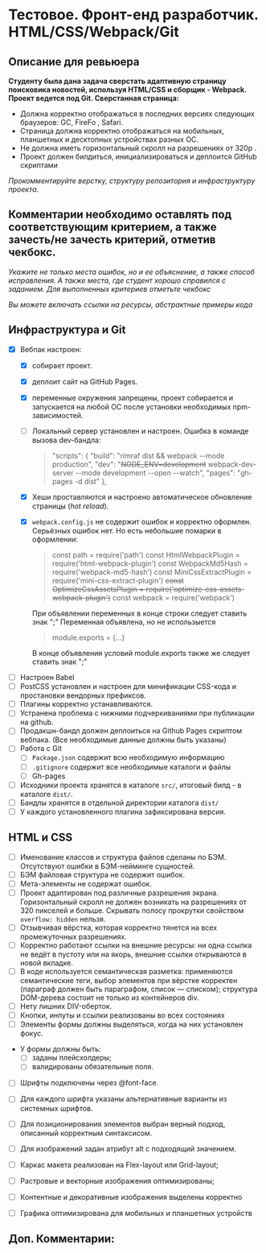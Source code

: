# Тестовое. Фронт-енд разработчик. HTML/CSS/Webpack/Git #
## Описание для ревьюера ##

**Студенту была дана задача сверстать адаптивную страницу поисковика новостей, 
используя HTML/CSS и сборщик - Webpack. Проект ведется под Git. Сверстанная страница:**
* Должна корректно отображаться в последних версиях следующих браузеров: GC, FireFo , Safari.
* Страница должна корректно отображаться на мобильных, планшетных и десктопных устройствах разных OC.
* Не должна иметь горизонтальный скролл на разрешениях от 320p .
* Проект должен билдиться, инициализироваться и деплоится GitHub скриптами

*Прокомментируйте верстку, структуру репозитория и инфраструктуру проекта.*

## Комментарии необходимо оставлять под соответствующим критерием, а также зачесть/не зачесть критерий, отметив чекбокс. ##
*Укажите не только места ошибок, но и ее объяснение, а также способ исправления. А также места, где студент хорошо справился с заданием. 
Для выполненных критериев отметьте чекбокс*

*Вы можете включать ссылки на ресурсы, абстрактные примеры кода*

## Инфраструктура и Git
- [x] Вебпак настроен:
    - [x] собирает проект.
    - [x] деплоит сайт на GitHub Pages. 
    - [x] переменные окружения запрещены, проект собирается и запускается на любой OC после установки необходимых npm-зависимостей.
    - [ ] Локальный сервер установлен и настроен.
          Ошибка в команде вызова dev-бандла:    		  
      > "scripts": {
      > "build": "rimraf dist && webpack --mode production",
      > "dev": "~~NODE_ENV=development~~ webpack-dev-server --mode development --open --watch",
      > "pages": "gh-pages -d dist"
      > },    		  
    - [x] Хеши проставляются и настроено автоматическое обновление страницы (*hot reload*). 
    - [x] `webpack.config.js` не содержит ошибок и корректно оформлен.
          Серьёзных ошибок нет. Но есть небольшие помарки в оформлении:
      > const path = require('path')
      > const HtmlWebpackPlugin = require('html-webpack-plugin')
      > const WebpackMd5Hash = require('webpack-md5-hash')
      > const MiniCssExtractPlugin = require('mini-css-extract-plugin')
      > ~~const OptimizeCssAssetsPlugin = require('optimize-css-assets-webpack-plugin')~~
      > const webpack = require('webpack')
      
      При объявлении переменных в конце строки следует ставить знак ";"
      Переменная объявлена, но не использыется
      > module.exports = {...}
    
      В конце объявления условий module.exports также же следует ставить знак ";"
- [ ] Настроен Babel
- [ ] PostCSS установлен и настроен для минификации CSS-кода и простановки вендорных префиксов. 
- [ ] Плагины корректно устанавливаются.
- [ ] Устранена проблема с нижними подчеркиваниями при публикации на github.
- [ ] Продакшн-бандл должен деплоиться на Github Pages скриптом вебпака. (Все необходимые данные должны быть указаны)
- [ ] Работа с Git
  - [ ] `Package.json` содержит всю необходимую информацию
  - [ ] `.gitignore` содержит все необходимые каталоги и файлы
  - [ ] Gh-pages
- [ ] Исходники проекта хранятся в каталоге `src/`, итоговый билд - в каталоге `dist/`.
- [ ] Бандлы хранятся в отдельной директории каталога `dist/`
- [ ] У каждого установленного плагина зафиксирована версия.

## HTML и CSS
- [ ] Именование классов и структура файлов сделаны по БЭМ. Отсутствуют ошибки в БЭМ-нейминге сущностей.
- [ ] БЭМ файловая структура не содержит ошибок.
- [ ] Мета-элементы не содержат ошибок.
- [ ] Проект адаптирован под различные разрешения экрана. Горизонтальный скролл не должен возникать на разрешениях от 320 пикселей и больше. Скрывать полосу прокрутки свойством `overflow: hidden` нельзя.
- [ ] Отзывчивая вёрстка, которая корректно тянется на всех промежуточных разрешениях.
- [ ] Корректно работают ссылки на внешние ресурсы: ни одна ссылка не ведёт в пустоту или на якорь, внешние ссылки открываются в новой вкладке. 
- [ ] В коде используется семантическая разметка: применяются семантические теги, выбор элементов при вёрстке корректен (параграф должен быть параграфом, список — списком); структура DOM-дерева состоит не только из контейнеров div.
- [ ] Нету лишних DIV-оберток.
- [ ] Кнопки, инпуты и ссылки реализованы во всех состояниях 
- [ ] Элементы формы должны выделяться, когда на них установлен фокус.
- У формы должны быть:
    - [ ] заданы плейсхолдеры;
    - [ ] валидированы обязательные поля.
- [ ] Шрифты подключены через @font-face.
- [ ] Для каждого шрифта указаны альтернативные варианты из системных шрифтов.
- [ ] Для позиционирования элементов выбран верный подход, описанный корректным синтаксисом. 
- [ ] Для изображений задан атрибут alt с подходящий значением.
- [ ] Каркас макета реализован на Flex-layout или Grid-layout;
- [ ] Растровые и векторные изображения оптимизированы;
- [ ] Контентные и декоративные изображения выделены корректно
- [ ] Графика оптимизирована для мобильных и планшетных устройств


## Доп. Комментарии:
